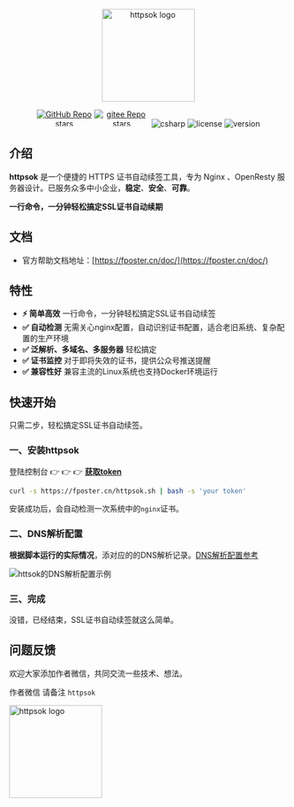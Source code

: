 <p align="center"><a href="https://fposter.cn/doc/" target="_blank"><img width="168" src="https://fposter.cn/dassets/httpsok-logo.png" alt="httpsok logo"></a></p>

<p align="center">
  <a href="https://github.com/httpsok/httpsok" class="link github-link" target="_blank"><img style="max-width: 100px; max-height: 30px;" alt="GitHub Repo stars" src="https://img.shields.io/github/stars/httpsok/httpsok?style=social"></a>
  <a href="https://gitee.com/httpsok/httpsok" class="link gitee-link" target="_blank"><img style="max-width: 100px; max-height: 30px;" alt="gitee Repo stars" src="https://gitee.com/httpsok/httpsok/badge/star.svg"></a>
  <img style="max-width: 100px; max-height: 30px;" alt="csharp" src="https://img.shields.io/badge/language-shell-brightgreen.svg">
  <img style="max-width: 100px; max-height: 30px;"alt="license" src="https://img.shields.io/badge/license-MIT-blue.svg">
  <img style="max-width: 100px; max-height: 30px;"alt="version" src="https://img.shields.io/badge/version-1.8.2-brightgreen">
</p>

## 介绍

**httpsok** 是一个便捷的 HTTPS 证书自动续签工具，专为 Nginx 、OpenResty 服务器设计。已服务众多中小企业，**稳定**、**安全**、**可靠**。

**一行命令，一分钟轻松搞定SSL证书自动续期**

## 文档

- 官方帮助文档地址：[https://fposter.cn/doc/](https://fposter.cn/doc/)

## 特性

- **⚡️ 简单高效** 一行命令，一分钟轻松搞定SSL证书自动续签
- **✅ 自动检测** 无需关心nginx配置，自动识别证书配置，适合老旧系统、复杂配置的生产环境
- **✅ 泛解析、多域名、多服务器** 轻松搞定
- **✅ 证书监控** 对于即将失效的证书，提供公众号推送提醒
- **✅ 兼容性好** 兼容主流的Linux系统也支持Docker环境运行

## 快速开始

只需二步，轻松搞定SSL证书自动续签。

### 一、安装httpsok

登陆控制台 👉 👉 👉 **[获取token](https://fposter.cn/console/)**

```bash
curl -s https://fposter.cn/httpsok.sh | bash -s 'your token'
```

安装成功后，会自动检测一次系统中的`nginx`证书。

[//]: # (```bash)

[//]: # (Httpsok make SSL easy.     https://fposter.cn/ )

[//]: # (version: 1.8.2)

[//]: # (TraceID: 92592593890e8a442be7f50c7ddc5d2d)

[//]: # (home: /root/.httpsok)

[//]: # ()
[//]: # (2024-03-04 04:54:24 DNS check pass)

[//]: # (2024-03-04 04:54:24 ee262ecba47d4173 /etc/nginx/certs/fposter.cn_nginx/fposter.cn_bundle.crt Cert valid)

[//]: # ()
[//]: # (2024-03-04 04:54:24 Nginx reload needless.)

[//]: # (```)


### 二、DNS解析配置

**根据脚本运行的实际情况**，添对应的的DNS解析记录。[DNS解析配置参考](https://fposter.cn/doc/guide/dns.html)

![httsok的DNS解析配置示例](https://fposter.cn/dassets/image-20240314024435126.png)


[//]: # ()
[//]: # (注意：)

[//]: # (1. **只需要添加一次即可**，添加后请勿删除记录。)

[//]: # (2. DNS记录**类型为CNAME**。)

[//]: # (3. 请您稍等1分钟后，再次运行脚本。（DNS解析生效需要一点点时间）)

[//]: # ()
[//]: # (```bash )

[//]: # (+-------------------+-----------------------+------------+--------------------------------+)

[//]: # (|  域名             |  主机记录             |  记录类型  |  记录值                            |)

[//]: # (+-------------------+-----------------------+------------+--------------------------------+)

[//]: # (|  *.baidu.com      |  _acme-challenge      |  CNAME     |  f4fe0275d790.httpsok.com      |)

[//]: # (+-------------------+-----------------------+------------+--------------------------------+)

[//]: # (|  *.sub.baidu.com  |  _acme-challenge.sub  |  CNAME     |  f4fe0275d790.sub.httpsok.com  |)

[//]: # (+-------------------+-----------------------+------------+--------------------------------+)

[//]: # (```)

[//]: # (**⚠️主机记录值，不要加自己的一级域名。**)

[//]: #
[//]: # (![image-20240312114825019]&#40;https://fposter.cn/dassets/image-20240312114825019.png&#41;)


### 三、完成

没错，已经结束，SSL证书自动续签就这么简单。

## 问题反馈

欢迎大家添加作者微信，共同交流一些技术、想法。

作者微信 请备注 `httpsok`

<img width="168" src="https://fposter.cn/dassets/qrcode.png" alt="httpsok logo">
